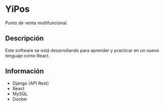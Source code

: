 # YiPos
Punto de venta multifuncional.

## Descripción
Este software se está desarrollando para aprender y practicar en un nuevo lenguaje como React.

## Información
- Django (API Rest)
- React
- MySQL
- Docker